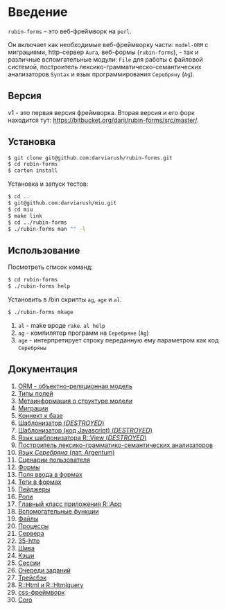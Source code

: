 # Введение

`rubin-forms` - это веб-фреймворк на `perl`.

Он включает как необходимые веб-фреймворку части: `model-ORM` c миграциями, http-сервер `Aura`, веб-формы (`rubin-forms`), - так и различные вспомгательные модули: `File` для работы с файловой системой, построитель лексико-грамматическо-семантических анализаторов `Syntax` и язык программирования `Серебряну` (`Ag`).

## Версия

v1 - это первая версия фреймворка. Вторая версия и его форк находится тут: https://bitbucket.org/darij/rubin-forms/src/master/.

## Установка

```sh
$ git clone git@github.com:darviarush/rubin-forms.git
$ cd rubin-forms
$ carton install
```

Установка и запуск тестов:

```sh
$ cd ..
$ git@github.com:darviarush/miu.git
$ cd miu
$ make link
$ cd ../rubin-forms
$ ./rubin-forms man "" -l
```

## Использование

Посмотреть список команд:

```sh
$ cd rubin-forms
$ ./rubin-forms help
```

Установить в /bin скрипты `ag`, `age` и `al`. 

```sh
$ ./rubin-forms mkage
```

1. `al` - make вроде `rake`. `al help`
2. `ag` - компилятор программ на `Серебряне` (`Ag`)
3. `age` - интерпретирует строку переданную ему параметром как код `Серебряны`


## Документация

1. [ORM - объектно-реляционная модель](mark/00-orm.markdown)
1. [Типы полей](mark/02-orm-types.markdown)
1. [Метаинформация о структуре модели](mark/03-orm-meta.markdown)
1. [Миграции](mark/04-migration.markdown)
1. [Коннект к базе](mark/09-connect.markdown)
1. [Шаблонизатор (*DESTROYED*)](mark/10-view.markdown)
1. [Шаблонизатор (код Javascript) (*DESTROYED*)](mark/11-view-js.markdown)
1. [Язык шаблонизатора R::View (*DESTROYED*)](mark/11-view-lang.markdown)
1. [Построитель лексико-грамматико-семантических анализаторов](mark/12-syntax.markdown)
1. [Язык *Серебряна* (лат. Argentum)](mark/13-ag.markdown)
1. [Сценарии пользователя](mark/15-users-scenaries.markdown)
1. [Формы](mark/20-form.markdown)
1. [Поля ввода в формах](mark/21-form-input.markdown)
1. [Теги в формах](mark/22-form-tag.markdown)
1. [Пейджеры](mark/23-pages.markdown)
1. [Роли](mark/24-roles.markdown)
1. [Главный класс приложения R::App](mark/30-app.markdown)
1. [Вспомогательные функции](mark/31-perl.markdown)
1. [Файлы](mark/32-file.markdown)
1. [Процессы](mark/33-process.markdown)
1. [Сервера](mark/34-serverside.markdown)
1. [35-http](mark/35-http.markdown)
1. [Шива](mark/36-shiva.markdown)
1. [Кэши](mark/37-cache.markdown)
1. [Сессии](mark/38-session.markdown)
1. [Очереди заданий](mark/39-queue.markdown)
1. [Трейсбэк](mark/40-raise.markdown)
1. [R::Html и R::Htmlquery](mark/41-html.markdown)
1. [css-фреймворк](mark/60-css.markdown)
1. [Coro](mark/91-coro.markdown)

